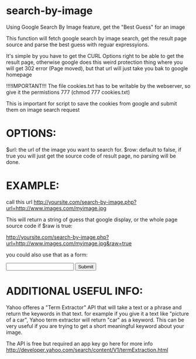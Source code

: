 search-by-image
===============

Using Google Search By Image feature, get the "Best Guess" for an image

This function will fetch google search by image search, get the result page source and parse the best guess with reguar expressyions.

It's simple by you have to get the CURL Options right to be able to get the result page, otherwise google does this weird protection thing where you will get 302 error (Page moved), but that url will just take you bak to google homepage

!!!!IMPORTANT!!!
The file cookies.txt has to be writable by the webserver, so give it the permistions 777
(chmod 777 cookies.txt)

This is important for script to save the cookies from google and submit them on image search request


OPTIONS:
========

$url: the url of the image you want to search for.
$row: default to false, if true you will just get the source code of result page, no parsing will be done.

EXAMPLE:
========

call this url
http://yoursite.com/search-by-image.php?url=http://www.images.com/myimage.jpg

This will return a string of guess that google display, 
or the whole page source code if $raw is true:

http://yoursite.com/search-by-image.php?url=http://www.images.com/myimage.jpg&raw=true


you could also use that as a form:

<form action="http://yoursite.com/search-by-image.php" method="POST">
  <input type="text" name="url"/>
  <input type="submit" />
</form>


ADDITIONAL USEFUL INFO:
=======================
Yahoo offeres a "Term Extractor" API that will take a text or a phrase and return the keywords in that text. for example if you give it a text like "picture of a car", Yahoo term extractor will return "car" as a keyword.
This can be very useful if you are trying to get a short meaningful keyword about your image.

The API is free but required an app key go here for more info
http://developer.yahoo.com/search/content/V1/termExtraction.html
